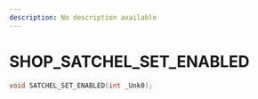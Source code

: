```yaml
---
description: No description available 
---
```


# SHOP\_SATCHEL_SET_ENABLED

```cpp
void SATCHEL_SET_ENABLED(int _Unk0);
```